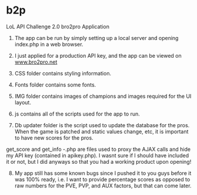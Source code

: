 # b2p
LoL API Challenge 2.0 bro2pro Application

1. The app can be run by simply setting up a local server and opening index.php in a web browser.

2. I just applied for a production API key, and the app can be viewed on www.bro2pro.net

3. CSS folder contains styling information.

4. Fonts folder contains some fonts.

5. IMG folder contains images of champions and images required for the UI layout.

6. js contains all of the scripts used for the app to run.

7. Db updater folder is the script used to update the database for the pros. 
  When the game is patched and static values change, etc, it is important to have new scores for the pros.
  
  get_score and get_info -.php are files used to proxy the AJAX calls and hide my API key (contained in apikey.php).
  I wasnt sure if I should have included it or not, but I did anyways so that you had a working product upon opening!
  


8. My app still has some known bugs since I pushed it to you guys before it was 100% ready, i.e. I want to provide percentage scores
as opposed to raw numbers for the PVE, PVP, and AUX factors, but that can come later.
